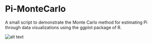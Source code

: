 # Pi-MonteCarlo
A small script to demonstrate the Monte Carlo method for estimating Pi through data visualizations using the ggplot package of R.

![alt text](https://github.com/jackson-ohanian/Pi-MonteCarlo/blob/main/example_samples.gif?raw=true)
